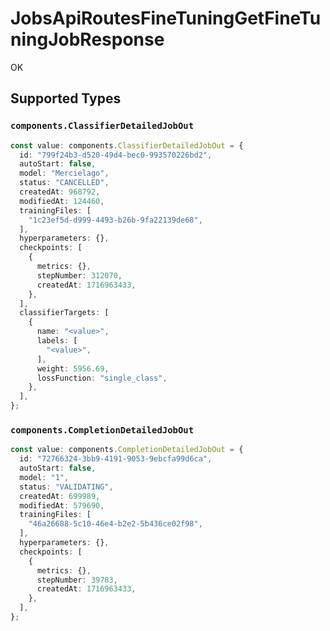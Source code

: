 # JobsApiRoutesFineTuningGetFineTuningJobResponse

OK


## Supported Types

### `components.ClassifierDetailedJobOut`

```typescript
const value: components.ClassifierDetailedJobOut = {
  id: "799f24b3-d520-49d4-bec0-993570226bd2",
  autoStart: false,
  model: "Mercielago",
  status: "CANCELLED",
  createdAt: 968792,
  modifiedAt: 124460,
  trainingFiles: [
    "1c23ef5d-d999-4493-b26b-9fa22139de68",
  ],
  hyperparameters: {},
  checkpoints: [
    {
      metrics: {},
      stepNumber: 312070,
      createdAt: 1716963433,
    },
  ],
  classifierTargets: [
    {
      name: "<value>",
      labels: [
        "<value>",
      ],
      weight: 5956.69,
      lossFunction: "single_class",
    },
  ],
};
```

### `components.CompletionDetailedJobOut`

```typescript
const value: components.CompletionDetailedJobOut = {
  id: "72766324-3bb9-4191-9053-9ebcfa99d6ca",
  autoStart: false,
  model: "1",
  status: "VALIDATING",
  createdAt: 699989,
  modifiedAt: 579690,
  trainingFiles: [
    "46a26688-5c10-46e4-b2e2-5b436ce02f98",
  ],
  hyperparameters: {},
  checkpoints: [
    {
      metrics: {},
      stepNumber: 39783,
      createdAt: 1716963433,
    },
  ],
};
```

